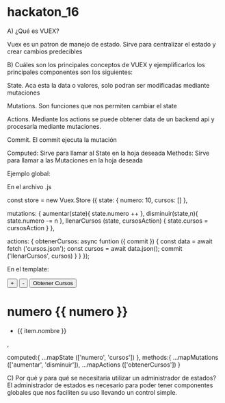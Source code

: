 # hackaton_16
A) ¿Qué es VUEX?

Vuex es un patron de manejo de estado. Sirve para centralizar el estado y crear cambios predecibles 

B) Cuáles son los principales conceptos de VUEX y ejemplificarlos
los principales componentes son los siguientes:

State. Aca esta la data o valores, solo podran ser modificadas mediante mutaciones

Mutations. Son funciones que nos permiten cambiar el state

Actions. Mediante los actions se puede obtener data de un backend  api y procesarla mediante mutaciones.

Commit. El commit ejecuta la mutación 

Computed: Sirve para llamar al State en la hoja deseada
Methods: Sirve para llamar a las Mutaciones en la hoja deseada

Ejemplo global:

En el archivo .js

const store = new Vuex.Store ({
  state: {
    numero: 10,
    cursos: []
  },
  
  mutations: {
    aumentar(state){
      state.numero ++
    },
    disminuir(state,n){
      state.numero -= n
    }, 
    llenarCursos (state, cursosAction) {
      state.cursos = cursosAction
    }
  },
  
  actions: {
    obtenerCursos: async funtion ({ commit }) {
      const data = await fetch ('cursos.json');
      const cursos = await data.json();
      commit ('llenarCursos', cursos)
    }
  }
});

En el template:

<div>
  <button @click= "aumentar" >+</button>
  <button @click= "disminuir(2)" >-</button>
  <button @click= "obtenerCursos" >Obtener Cursos</button>
  
  <h1> numero {{ numero }} </h1>
  
  <ul v-for="item of cursos">
    <li> {{ item.nombre }} </li>
  </ul>
  
 </div>
 ,
 
 computed:{ 
  ...mapState (['numero', 'cursos'])
 },
 methods:{
  ...mapMutations (['aumentar', 'disminuir']),
  ...mapActions (['obtenerCursos'])
 }
   

C) Por qué y para qué se necesitaria utilizar un administrador de estados?
El administrador de estados es necesario para poder tener componentes globales que nos faciliten su uso llevando un control simple.
